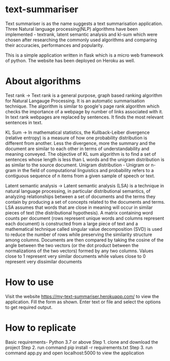 # text-summariser

Text summariser is as the name suggests a text summarisation application. Three Natural language processing(NLP) algorithms have been implemented - textrank, latent semantic analysis and kl-sum which were chosen after researching the commonly used algorithms and comparing their accuracies, performances and popularity. 

This is a simple application written in flask which is a micro web framework of python. The website has been deployed on Heroku as well. 

# About algorithms
Test rank -> Text rank is a general purpose, graph based ranking algorithm for Natural Langauge Processing. It is an automatic summarisation technique. The algorithm is similar to google's page rank algorithm which checks the importance of a webpage by number of links associated with it. In text rank webpages are replaced by sentences. It finds the most relevant sentences in text.

KL Sum -> In mathematical statistics, the Kullback-Leiber divergence (relative entropy) is a measure of how one probability distribution is different from another. Less the divergence, more the summary and the document are similar to each other in terms of understandability and meaning conveyed. The objective of KL sum algorithm is to find a set of sentences whose length is less than L words and the unigram distribution is as similar to the source document. Unigram distribution - Unigram or n-gram in the field of computational linguistics and probability refers to a contiguous sequence of n items from a given sample of speech or text.

Latent semantic analysis -> Latent semantic analysis (LSA) is a technique in natural language processing, in particular distributional semantics, of analyzing relationships between a set of documents and the terms they contain by producing a set of concepts related to the documents and terms. LSA assumes that words that are close in meaning will occur in similar pieces of text (the distributional hypothesis). A matrix containing word counts per document (rows represent unique words and columns represent each document) is constructed from a large piece of text and a mathematical technique called singular value decomposition (SVD) is used to reduce the number of rows while preserving the similarity structure among columns. Documents are then compared by taking the cosine of the angle between the two vectors (or the dot product between the normalizations of the two vectors) formed by any two columns. Values close to 1 represent very similar documents while values close to 0 represent very dissimilar documents

# How to use 
Visit the website https://my-text-summariser.herokuapp.com/ to view the application. Fill the form as shown. Enter text or file and select the options to get required output.

# How to replicate
Basic requirements- Python 3.7 or above
Step 1. clone and download the project
Step 2. run command pip install -r requirements.txt
Step 3. run command app.py and open localhost:5000 to view the application
